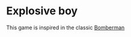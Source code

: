 # Explosive boy

This game is inspired in the classic [Bomberman](https://en.wikipedia.org/wiki/Bomberman)
